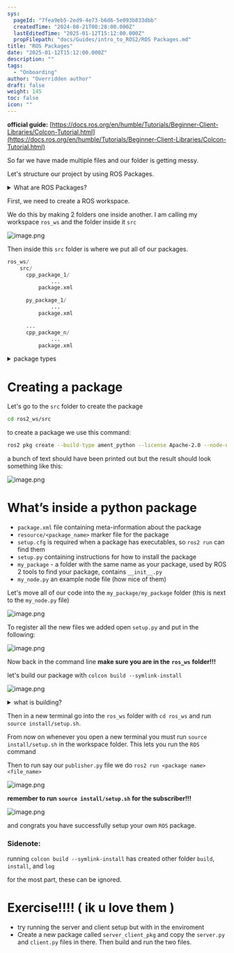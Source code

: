 ```yaml
---
sys:
  pageId: "7fea9eb5-2ed9-4e73-b6d6-5e093b833dbb"
  createdTime: "2024-08-21T00:28:00.000Z"
  lastEditedTime: "2025-01-12T15:12:00.000Z"
  propFilepath: "docs/Guides/intro_to_ROS2/ROS Packages.md"
title: "ROS Packages"
date: "2025-01-12T15:12:00.000Z"
description: ""
tags:
  - "Onboarding"
author: "Overridden author"
draft: false
weight: 145
toc: false
icon: ""
---
```


**official guide:** [https://docs.ros.org/en/humble/Tutorials/Beginner-Client-Libraries/Colcon-Tutorial.html](https://docs.ros.org/en/humble/Tutorials/Beginner-Client-Libraries/Colcon-Tutorial.html)

So far we have made multiple files and our folder is getting messy.

Let's structure our project by using ROS Packages.

<details>

<summary>What are ROS Packages?</summary>

ROS Packages are, as the name implies, packages of code that are highly sharable between ROS developers.

They consist of a folder, `package.xml` file, and source code

```python
      cpp_package_1/
		      ... imagine much code files here ..
          package.xml
```

</details>

First, we need to create a ROS workspace.

We do this by making 2 folders one inside another. I am calling my workspace `ros_ws` and the folder inside it `src`

![image.png](https://prod-files-secure.s3.us-west-2.amazonaws.com/d518164a-d88e-44d1-a4ee-3adb3bd8bce0/70706947-fd18-4537-a67b-e12946812d31/image.png?X-Amz-Algorithm=AWS4-HMAC-SHA256&X-Amz-Content-Sha256=UNSIGNED-PAYLOAD&X-Amz-Credential=ASIAZI2LB466RI3LFR3B%2F20250528%2Fus-west-2%2Fs3%2Faws4_request&X-Amz-Date=20250528T132511Z&X-Amz-Expires=3600&X-Amz-Security-Token=IQoJb3JpZ2luX2VjEK3%2F%2F%2F%2F%2F%2F%2F%2F%2F%2FwEaCXVzLXdlc3QtMiJHMEUCIQCcBLQn7kQPdnPoYX56A%2F8wJzmSxlaNpFZi1pT44c9X4AIgA3PkXWBECIhKnOoGUuE9Rd069eRCmGeozocqIzQ2bZ8q%2FwMIdhAAGgw2Mzc0MjMxODM4MDUiDLwBTwo%2BaCkBP1pIKyrcA0HcDmCQQy2qxd1oNQUWxzrLO0fOwiydWdizUR82VHomWD4uFEaya51GaCi7roRRm5RFzsd6Sd3u4moNKV%2BFdX8AfXi3zbFynbAH5lT4ZjfocyYgrG9D3eKy77oThso0tYaiZzKqi2VJShpHDpfqhn0PXRJihSH8cBv%2BGtG29ffG2slAXjiDNvDb8UXOkUZ4ga%2F%2FtA4SbaPSTQd2aauFUOy00VfyDOrKpmprfxt8jMmjThWbcunJmyqAyy%2BfWMpoSOO2IYIyoPLv1LnvPvnoStHgRSABq7N8XVHuP76BXIqRxRz%2F6bY4ne5MNFKQH9mfsvw2LnqBABrkc1Fuggra%2B%2F8YRoTqKn2B5FjrPJr8BU4U87dkQX19vCiZ8UL7mZ9z%2F4otU%2Fzn43lXbpmwDGWf%2B7XW0HVGcAw4voB1OY%2FpA%2BEUI45ff9tnzQ9AWQVeweEuaDWTYrgrUAi74v84T075EOlSjG2dx93TVgpQStNJ8QHHLZ7FK0y3092vqvopVpbD6OgX0EjJjsKBuKARWc4UVWrM%2Fxx335JydyQiRaJm0tMfnAVxwlamL%2BIZt8JO3ddyg6bS8MXtlXF0Gy3fyAWhJVl%2BbzbPltT1Pm%2FePFBrgm0Sv1azzWEoVo%2BZ0B0ZMM%2BT3MEGOqUBb3vK1ujRaccLV50k5aS8F8wPWCF3QeJCDehtMKuSDPl5Q5WSehJ9isjeFdYwFXrOzwFaeyMJ7uapTk5WIKci0s7mkL9JgHIyoUZuW%2BQzQeG1hG9O5t%2FSigAJgkQktOzFWcrB1jpOVtvQL7ghYzCbtnbZeFZHNzdfeSfHLgHxNw4QSAd5CgMEQo5bB%2Bx4ldrcyvwuHXr8KKK9Jt9JGjBubEzK5Olk&X-Amz-Signature=2124a8ffbc3f0aede43caaea549e013fe806368822761e86e1457ba215ef903a&X-Amz-SignedHeaders=host&x-id=GetObject)

Then inside this `src` folder is where we put all of our packages.

```python
ros_ws/
    src/
      cpp_package_1/
		      ...
          package.xml

      py_package_1/
		      ...
          package.xml

      ...
      cpp_package_n/
		      ...
          package.xml

```

<details>

<summary>package types</summary>

packages can be either `C++` or python.

the intern file structure is different for each but for this guide we will stick to creating python packages

</details>

# Creating a package

Let's go to the `src` folder to create the package

```bash
cd ros2_ws/src
```

to create a package we use this command:

```bash
ros2 pkg create --build-type ament_python --license Apache-2.0 --node-name my_node my_package
```

a bunch of text should have been printed out but the result should look something like this:

![image.png](https://prod-files-secure.s3.us-west-2.amazonaws.com/d518164a-d88e-44d1-a4ee-3adb3bd8bce0/e6cf1e3f-8512-4a3e-b131-079f800bf3e8/image.png?X-Amz-Algorithm=AWS4-HMAC-SHA256&X-Amz-Content-Sha256=UNSIGNED-PAYLOAD&X-Amz-Credential=ASIAZI2LB466RI3LFR3B%2F20250528%2Fus-west-2%2Fs3%2Faws4_request&X-Amz-Date=20250528T132511Z&X-Amz-Expires=3600&X-Amz-Security-Token=IQoJb3JpZ2luX2VjEK3%2F%2F%2F%2F%2F%2F%2F%2F%2F%2FwEaCXVzLXdlc3QtMiJHMEUCIQCcBLQn7kQPdnPoYX56A%2F8wJzmSxlaNpFZi1pT44c9X4AIgA3PkXWBECIhKnOoGUuE9Rd069eRCmGeozocqIzQ2bZ8q%2FwMIdhAAGgw2Mzc0MjMxODM4MDUiDLwBTwo%2BaCkBP1pIKyrcA0HcDmCQQy2qxd1oNQUWxzrLO0fOwiydWdizUR82VHomWD4uFEaya51GaCi7roRRm5RFzsd6Sd3u4moNKV%2BFdX8AfXi3zbFynbAH5lT4ZjfocyYgrG9D3eKy77oThso0tYaiZzKqi2VJShpHDpfqhn0PXRJihSH8cBv%2BGtG29ffG2slAXjiDNvDb8UXOkUZ4ga%2F%2FtA4SbaPSTQd2aauFUOy00VfyDOrKpmprfxt8jMmjThWbcunJmyqAyy%2BfWMpoSOO2IYIyoPLv1LnvPvnoStHgRSABq7N8XVHuP76BXIqRxRz%2F6bY4ne5MNFKQH9mfsvw2LnqBABrkc1Fuggra%2B%2F8YRoTqKn2B5FjrPJr8BU4U87dkQX19vCiZ8UL7mZ9z%2F4otU%2Fzn43lXbpmwDGWf%2B7XW0HVGcAw4voB1OY%2FpA%2BEUI45ff9tnzQ9AWQVeweEuaDWTYrgrUAi74v84T075EOlSjG2dx93TVgpQStNJ8QHHLZ7FK0y3092vqvopVpbD6OgX0EjJjsKBuKARWc4UVWrM%2Fxx335JydyQiRaJm0tMfnAVxwlamL%2BIZt8JO3ddyg6bS8MXtlXF0Gy3fyAWhJVl%2BbzbPltT1Pm%2FePFBrgm0Sv1azzWEoVo%2BZ0B0ZMM%2BT3MEGOqUBb3vK1ujRaccLV50k5aS8F8wPWCF3QeJCDehtMKuSDPl5Q5WSehJ9isjeFdYwFXrOzwFaeyMJ7uapTk5WIKci0s7mkL9JgHIyoUZuW%2BQzQeG1hG9O5t%2FSigAJgkQktOzFWcrB1jpOVtvQL7ghYzCbtnbZeFZHNzdfeSfHLgHxNw4QSAd5CgMEQo5bB%2Bx4ldrcyvwuHXr8KKK9Jt9JGjBubEzK5Olk&X-Amz-Signature=804601dbb056cc8ba3f26eee0738d3084d86848a940ee0c98703d3697b536abe&X-Amz-SignedHeaders=host&x-id=GetObject)

# What’s inside a python package

- `package.xml` file containing meta-information about the package
- `resource/<package_name>` marker file for the package
- `setup.cfg` is required when a package has executables, so `ros2 run` can find them
- `setup.py` containing instructions for how to install the package
- `my_package` - a folder with the same name as your package, used by ROS 2 tools to find your package, contains `__init__.py`
- `my_node.py` an example node file (how nice of them)

Let's move all of our code into the `my_package/my_package` folder (this is next to the `my_node.py` file)

![image.png](https://prod-files-secure.s3.us-west-2.amazonaws.com/d518164a-d88e-44d1-a4ee-3adb3bd8bce0/9ce58f11-0da9-4d3e-b86d-506a9685d378/image.png?X-Amz-Algorithm=AWS4-HMAC-SHA256&X-Amz-Content-Sha256=UNSIGNED-PAYLOAD&X-Amz-Credential=ASIAZI2LB466RI3LFR3B%2F20250528%2Fus-west-2%2Fs3%2Faws4_request&X-Amz-Date=20250528T132511Z&X-Amz-Expires=3600&X-Amz-Security-Token=IQoJb3JpZ2luX2VjEK3%2F%2F%2F%2F%2F%2F%2F%2F%2F%2FwEaCXVzLXdlc3QtMiJHMEUCIQCcBLQn7kQPdnPoYX56A%2F8wJzmSxlaNpFZi1pT44c9X4AIgA3PkXWBECIhKnOoGUuE9Rd069eRCmGeozocqIzQ2bZ8q%2FwMIdhAAGgw2Mzc0MjMxODM4MDUiDLwBTwo%2BaCkBP1pIKyrcA0HcDmCQQy2qxd1oNQUWxzrLO0fOwiydWdizUR82VHomWD4uFEaya51GaCi7roRRm5RFzsd6Sd3u4moNKV%2BFdX8AfXi3zbFynbAH5lT4ZjfocyYgrG9D3eKy77oThso0tYaiZzKqi2VJShpHDpfqhn0PXRJihSH8cBv%2BGtG29ffG2slAXjiDNvDb8UXOkUZ4ga%2F%2FtA4SbaPSTQd2aauFUOy00VfyDOrKpmprfxt8jMmjThWbcunJmyqAyy%2BfWMpoSOO2IYIyoPLv1LnvPvnoStHgRSABq7N8XVHuP76BXIqRxRz%2F6bY4ne5MNFKQH9mfsvw2LnqBABrkc1Fuggra%2B%2F8YRoTqKn2B5FjrPJr8BU4U87dkQX19vCiZ8UL7mZ9z%2F4otU%2Fzn43lXbpmwDGWf%2B7XW0HVGcAw4voB1OY%2FpA%2BEUI45ff9tnzQ9AWQVeweEuaDWTYrgrUAi74v84T075EOlSjG2dx93TVgpQStNJ8QHHLZ7FK0y3092vqvopVpbD6OgX0EjJjsKBuKARWc4UVWrM%2Fxx335JydyQiRaJm0tMfnAVxwlamL%2BIZt8JO3ddyg6bS8MXtlXF0Gy3fyAWhJVl%2BbzbPltT1Pm%2FePFBrgm0Sv1azzWEoVo%2BZ0B0ZMM%2BT3MEGOqUBb3vK1ujRaccLV50k5aS8F8wPWCF3QeJCDehtMKuSDPl5Q5WSehJ9isjeFdYwFXrOzwFaeyMJ7uapTk5WIKci0s7mkL9JgHIyoUZuW%2BQzQeG1hG9O5t%2FSigAJgkQktOzFWcrB1jpOVtvQL7ghYzCbtnbZeFZHNzdfeSfHLgHxNw4QSAd5CgMEQo5bB%2Bx4ldrcyvwuHXr8KKK9Jt9JGjBubEzK5Olk&X-Amz-Signature=61ad56c08402d5dd0c9dbfea67af5a2cd26ad2a779affb953f84826a175998f5&X-Amz-SignedHeaders=host&x-id=GetObject)

To register all the new files we added open `setup.py` and put in the following:

![image.png](https://prod-files-secure.s3.us-west-2.amazonaws.com/d518164a-d88e-44d1-a4ee-3adb3bd8bce0/1cd7c262-4cae-4496-9d75-c178537d24a2/image.png?X-Amz-Algorithm=AWS4-HMAC-SHA256&X-Amz-Content-Sha256=UNSIGNED-PAYLOAD&X-Amz-Credential=ASIAZI2LB466RI3LFR3B%2F20250528%2Fus-west-2%2Fs3%2Faws4_request&X-Amz-Date=20250528T132511Z&X-Amz-Expires=3600&X-Amz-Security-Token=IQoJb3JpZ2luX2VjEK3%2F%2F%2F%2F%2F%2F%2F%2F%2F%2FwEaCXVzLXdlc3QtMiJHMEUCIQCcBLQn7kQPdnPoYX56A%2F8wJzmSxlaNpFZi1pT44c9X4AIgA3PkXWBECIhKnOoGUuE9Rd069eRCmGeozocqIzQ2bZ8q%2FwMIdhAAGgw2Mzc0MjMxODM4MDUiDLwBTwo%2BaCkBP1pIKyrcA0HcDmCQQy2qxd1oNQUWxzrLO0fOwiydWdizUR82VHomWD4uFEaya51GaCi7roRRm5RFzsd6Sd3u4moNKV%2BFdX8AfXi3zbFynbAH5lT4ZjfocyYgrG9D3eKy77oThso0tYaiZzKqi2VJShpHDpfqhn0PXRJihSH8cBv%2BGtG29ffG2slAXjiDNvDb8UXOkUZ4ga%2F%2FtA4SbaPSTQd2aauFUOy00VfyDOrKpmprfxt8jMmjThWbcunJmyqAyy%2BfWMpoSOO2IYIyoPLv1LnvPvnoStHgRSABq7N8XVHuP76BXIqRxRz%2F6bY4ne5MNFKQH9mfsvw2LnqBABrkc1Fuggra%2B%2F8YRoTqKn2B5FjrPJr8BU4U87dkQX19vCiZ8UL7mZ9z%2F4otU%2Fzn43lXbpmwDGWf%2B7XW0HVGcAw4voB1OY%2FpA%2BEUI45ff9tnzQ9AWQVeweEuaDWTYrgrUAi74v84T075EOlSjG2dx93TVgpQStNJ8QHHLZ7FK0y3092vqvopVpbD6OgX0EjJjsKBuKARWc4UVWrM%2Fxx335JydyQiRaJm0tMfnAVxwlamL%2BIZt8JO3ddyg6bS8MXtlXF0Gy3fyAWhJVl%2BbzbPltT1Pm%2FePFBrgm0Sv1azzWEoVo%2BZ0B0ZMM%2BT3MEGOqUBb3vK1ujRaccLV50k5aS8F8wPWCF3QeJCDehtMKuSDPl5Q5WSehJ9isjeFdYwFXrOzwFaeyMJ7uapTk5WIKci0s7mkL9JgHIyoUZuW%2BQzQeG1hG9O5t%2FSigAJgkQktOzFWcrB1jpOVtvQL7ghYzCbtnbZeFZHNzdfeSfHLgHxNw4QSAd5CgMEQo5bB%2Bx4ldrcyvwuHXr8KKK9Jt9JGjBubEzK5Olk&X-Amz-Signature=13ad3dd50b83afbcd82782b06a680b2c87a13a1ec002a2bf6de61bc4f2791134&X-Amz-SignedHeaders=host&x-id=GetObject)

Now back in the command line **make sure you are in the** **`ros_ws`** **folder!!!**

let's build our package with `colcon build --symlink-install`

![image.png](https://prod-files-secure.s3.us-west-2.amazonaws.com/d518164a-d88e-44d1-a4ee-3adb3bd8bce0/2f2a0d27-b173-48fd-b189-5f5c0ce65619/image.png?X-Amz-Algorithm=AWS4-HMAC-SHA256&X-Amz-Content-Sha256=UNSIGNED-PAYLOAD&X-Amz-Credential=ASIAZI2LB466RI3LFR3B%2F20250528%2Fus-west-2%2Fs3%2Faws4_request&X-Amz-Date=20250528T132511Z&X-Amz-Expires=3600&X-Amz-Security-Token=IQoJb3JpZ2luX2VjEK3%2F%2F%2F%2F%2F%2F%2F%2F%2F%2FwEaCXVzLXdlc3QtMiJHMEUCIQCcBLQn7kQPdnPoYX56A%2F8wJzmSxlaNpFZi1pT44c9X4AIgA3PkXWBECIhKnOoGUuE9Rd069eRCmGeozocqIzQ2bZ8q%2FwMIdhAAGgw2Mzc0MjMxODM4MDUiDLwBTwo%2BaCkBP1pIKyrcA0HcDmCQQy2qxd1oNQUWxzrLO0fOwiydWdizUR82VHomWD4uFEaya51GaCi7roRRm5RFzsd6Sd3u4moNKV%2BFdX8AfXi3zbFynbAH5lT4ZjfocyYgrG9D3eKy77oThso0tYaiZzKqi2VJShpHDpfqhn0PXRJihSH8cBv%2BGtG29ffG2slAXjiDNvDb8UXOkUZ4ga%2F%2FtA4SbaPSTQd2aauFUOy00VfyDOrKpmprfxt8jMmjThWbcunJmyqAyy%2BfWMpoSOO2IYIyoPLv1LnvPvnoStHgRSABq7N8XVHuP76BXIqRxRz%2F6bY4ne5MNFKQH9mfsvw2LnqBABrkc1Fuggra%2B%2F8YRoTqKn2B5FjrPJr8BU4U87dkQX19vCiZ8UL7mZ9z%2F4otU%2Fzn43lXbpmwDGWf%2B7XW0HVGcAw4voB1OY%2FpA%2BEUI45ff9tnzQ9AWQVeweEuaDWTYrgrUAi74v84T075EOlSjG2dx93TVgpQStNJ8QHHLZ7FK0y3092vqvopVpbD6OgX0EjJjsKBuKARWc4UVWrM%2Fxx335JydyQiRaJm0tMfnAVxwlamL%2BIZt8JO3ddyg6bS8MXtlXF0Gy3fyAWhJVl%2BbzbPltT1Pm%2FePFBrgm0Sv1azzWEoVo%2BZ0B0ZMM%2BT3MEGOqUBb3vK1ujRaccLV50k5aS8F8wPWCF3QeJCDehtMKuSDPl5Q5WSehJ9isjeFdYwFXrOzwFaeyMJ7uapTk5WIKci0s7mkL9JgHIyoUZuW%2BQzQeG1hG9O5t%2FSigAJgkQktOzFWcrB1jpOVtvQL7ghYzCbtnbZeFZHNzdfeSfHLgHxNw4QSAd5CgMEQo5bB%2Bx4ldrcyvwuHXr8KKK9Jt9JGjBubEzK5Olk&X-Amz-Signature=274ea05f68d88e282abbaddbf0a517f4693167699bc20de09c2bd61d3c698af7&X-Amz-SignedHeaders=host&x-id=GetObject)

<details>

<summary>what is building?</summary>

if you are a CS major at Rose-Hulman you will learn the answer to this in CSSE132

but TLDR; is it combines all the code files into one program that can be run easily 

</details>

Then in a new terminal go into the `ros_ws` folder with `cd ros_ws` and run `source install/setup.sh`. 

From now on whenever you open a new terminal you must run `source install/setup.sh` in the workspace folder. This lets you run the `ROS` command

Then to run say our `publisher.py` file we do `ros2 run <package name> <file_name>`

![image.png](https://prod-files-secure.s3.us-west-2.amazonaws.com/d518164a-d88e-44d1-a4ee-3adb3bd8bce0/4f4b1219-3a44-4632-aa0a-ce3471699f59/image.png?X-Amz-Algorithm=AWS4-HMAC-SHA256&X-Amz-Content-Sha256=UNSIGNED-PAYLOAD&X-Amz-Credential=ASIAZI2LB466RI3LFR3B%2F20250528%2Fus-west-2%2Fs3%2Faws4_request&X-Amz-Date=20250528T132511Z&X-Amz-Expires=3600&X-Amz-Security-Token=IQoJb3JpZ2luX2VjEK3%2F%2F%2F%2F%2F%2F%2F%2F%2F%2FwEaCXVzLXdlc3QtMiJHMEUCIQCcBLQn7kQPdnPoYX56A%2F8wJzmSxlaNpFZi1pT44c9X4AIgA3PkXWBECIhKnOoGUuE9Rd069eRCmGeozocqIzQ2bZ8q%2FwMIdhAAGgw2Mzc0MjMxODM4MDUiDLwBTwo%2BaCkBP1pIKyrcA0HcDmCQQy2qxd1oNQUWxzrLO0fOwiydWdizUR82VHomWD4uFEaya51GaCi7roRRm5RFzsd6Sd3u4moNKV%2BFdX8AfXi3zbFynbAH5lT4ZjfocyYgrG9D3eKy77oThso0tYaiZzKqi2VJShpHDpfqhn0PXRJihSH8cBv%2BGtG29ffG2slAXjiDNvDb8UXOkUZ4ga%2F%2FtA4SbaPSTQd2aauFUOy00VfyDOrKpmprfxt8jMmjThWbcunJmyqAyy%2BfWMpoSOO2IYIyoPLv1LnvPvnoStHgRSABq7N8XVHuP76BXIqRxRz%2F6bY4ne5MNFKQH9mfsvw2LnqBABrkc1Fuggra%2B%2F8YRoTqKn2B5FjrPJr8BU4U87dkQX19vCiZ8UL7mZ9z%2F4otU%2Fzn43lXbpmwDGWf%2B7XW0HVGcAw4voB1OY%2FpA%2BEUI45ff9tnzQ9AWQVeweEuaDWTYrgrUAi74v84T075EOlSjG2dx93TVgpQStNJ8QHHLZ7FK0y3092vqvopVpbD6OgX0EjJjsKBuKARWc4UVWrM%2Fxx335JydyQiRaJm0tMfnAVxwlamL%2BIZt8JO3ddyg6bS8MXtlXF0Gy3fyAWhJVl%2BbzbPltT1Pm%2FePFBrgm0Sv1azzWEoVo%2BZ0B0ZMM%2BT3MEGOqUBb3vK1ujRaccLV50k5aS8F8wPWCF3QeJCDehtMKuSDPl5Q5WSehJ9isjeFdYwFXrOzwFaeyMJ7uapTk5WIKci0s7mkL9JgHIyoUZuW%2BQzQeG1hG9O5t%2FSigAJgkQktOzFWcrB1jpOVtvQL7ghYzCbtnbZeFZHNzdfeSfHLgHxNw4QSAd5CgMEQo5bB%2Bx4ldrcyvwuHXr8KKK9Jt9JGjBubEzK5Olk&X-Amz-Signature=2e574ad54c61a7fd8f3cfab536ad3a2857e9bc945ac025431efda18300878335&X-Amz-SignedHeaders=host&x-id=GetObject)

**remember to run** **`source install/setup.sh`** **for the subscriber!!!**

![image.png](https://prod-files-secure.s3.us-west-2.amazonaws.com/d518164a-d88e-44d1-a4ee-3adb3bd8bce0/02121119-dad4-49ec-8356-c956108b4243/image.png?X-Amz-Algorithm=AWS4-HMAC-SHA256&X-Amz-Content-Sha256=UNSIGNED-PAYLOAD&X-Amz-Credential=ASIAZI2LB466RI3LFR3B%2F20250528%2Fus-west-2%2Fs3%2Faws4_request&X-Amz-Date=20250528T132511Z&X-Amz-Expires=3600&X-Amz-Security-Token=IQoJb3JpZ2luX2VjEK3%2F%2F%2F%2F%2F%2F%2F%2F%2F%2FwEaCXVzLXdlc3QtMiJHMEUCIQCcBLQn7kQPdnPoYX56A%2F8wJzmSxlaNpFZi1pT44c9X4AIgA3PkXWBECIhKnOoGUuE9Rd069eRCmGeozocqIzQ2bZ8q%2FwMIdhAAGgw2Mzc0MjMxODM4MDUiDLwBTwo%2BaCkBP1pIKyrcA0HcDmCQQy2qxd1oNQUWxzrLO0fOwiydWdizUR82VHomWD4uFEaya51GaCi7roRRm5RFzsd6Sd3u4moNKV%2BFdX8AfXi3zbFynbAH5lT4ZjfocyYgrG9D3eKy77oThso0tYaiZzKqi2VJShpHDpfqhn0PXRJihSH8cBv%2BGtG29ffG2slAXjiDNvDb8UXOkUZ4ga%2F%2FtA4SbaPSTQd2aauFUOy00VfyDOrKpmprfxt8jMmjThWbcunJmyqAyy%2BfWMpoSOO2IYIyoPLv1LnvPvnoStHgRSABq7N8XVHuP76BXIqRxRz%2F6bY4ne5MNFKQH9mfsvw2LnqBABrkc1Fuggra%2B%2F8YRoTqKn2B5FjrPJr8BU4U87dkQX19vCiZ8UL7mZ9z%2F4otU%2Fzn43lXbpmwDGWf%2B7XW0HVGcAw4voB1OY%2FpA%2BEUI45ff9tnzQ9AWQVeweEuaDWTYrgrUAi74v84T075EOlSjG2dx93TVgpQStNJ8QHHLZ7FK0y3092vqvopVpbD6OgX0EjJjsKBuKARWc4UVWrM%2Fxx335JydyQiRaJm0tMfnAVxwlamL%2BIZt8JO3ddyg6bS8MXtlXF0Gy3fyAWhJVl%2BbzbPltT1Pm%2FePFBrgm0Sv1azzWEoVo%2BZ0B0ZMM%2BT3MEGOqUBb3vK1ujRaccLV50k5aS8F8wPWCF3QeJCDehtMKuSDPl5Q5WSehJ9isjeFdYwFXrOzwFaeyMJ7uapTk5WIKci0s7mkL9JgHIyoUZuW%2BQzQeG1hG9O5t%2FSigAJgkQktOzFWcrB1jpOVtvQL7ghYzCbtnbZeFZHNzdfeSfHLgHxNw4QSAd5CgMEQo5bB%2Bx4ldrcyvwuHXr8KKK9Jt9JGjBubEzK5Olk&X-Amz-Signature=65a44afd9d9f602b591c60fba87dce244b3b8282a435655de575162aa31e9ffd&X-Amz-SignedHeaders=host&x-id=GetObject)

and congrats you have successfully setup your own `ROS` package.

### Sidenote:

running `colcon build --symlink-install` has created other folder `build`, `install`, and `log`

for the most part, these can be ignored.

# Exercise!!!! ( ik u love them )

- try running the server and client setup but with in the enviroment
- Create a new package called `server_client_pkg` and copy the `server.py` and `client.py` files in there. Then build and run the two files.
